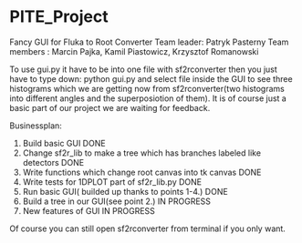 # PITE_Project
Fancy GUI for Fluka to Root Converter
Team leader: Patryk Pasterny
Team members : Marcin Pajka, Kamil Piastowicz, Krzysztof Romanowski

To use gui.py it have to be into one file with sf2rconverter then you just have to type down:
python gui.py
and select file inside the GUI to see three histograms which we are getting now from sf2rconverter(two histograms into different angles 
and the superposiotion of them). It is of course just a basic part of our project we are waiting for feedback.

Businessplan:
1) Build basic GUI                                                                            DONE
2) Change sf2r_lib to make a tree which has branches labeled like detectors                   DONE
3) Write functions which change root canvas into tk canvas                                    DONE
4) Write tests for 1DPLOT part of sf2r_lib.py                                                 DONE
5) Run basic GUI( builded up thanks to points 1-4.)                                           DONE
5) Build a tree in our GUI(see point 2.)                                                      IN PROGRESS
6) New features of GUI                                                                        IN PROGRESS

Of course you can still open sf2rconverter from terminal if you only want.
